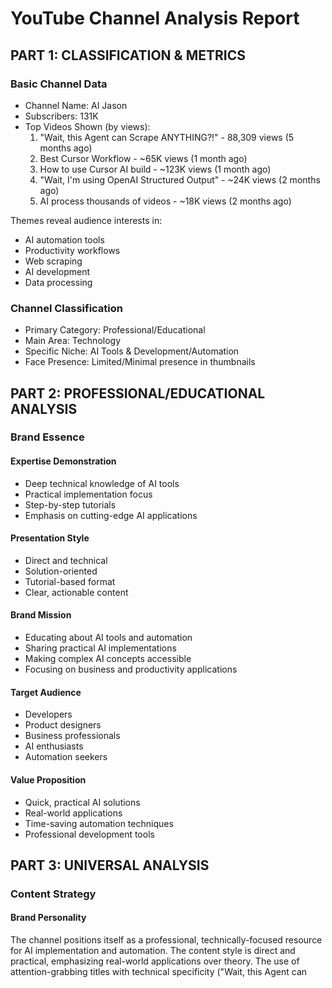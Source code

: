 # YouTube Channel Analysis Report

## PART 1: CLASSIFICATION & METRICS

### Basic Channel Data
- Channel Name: AI Jason
- Subscribers: 131K
- Top Videos Shown (by views):
  1. "Wait, this Agent can Scrape ANYTHING?!" - 88,309 views (5 months ago)
  2. Best Cursor Workflow - ~65K views (1 month ago)
  3. How to use Cursor AI build - ~123K views (1 month ago)
  4. "Wait, I'm using OpenAI Structured Output" - ~24K views (2 months ago)
  5. AI process thousands of videos - ~18K views (2 months ago)

Themes reveal audience interests in:
- AI automation tools
- Productivity workflows
- Web scraping
- AI development
- Data processing

### Channel Classification
- Primary Category: Professional/Educational
- Main Area: Technology
- Specific Niche: AI Tools & Development/Automation
- Face Presence: Limited/Minimal presence in thumbnails

## PART 2: PROFESSIONAL/EDUCATIONAL ANALYSIS

### Brand Essence

#### Expertise Demonstration
- Deep technical knowledge of AI tools
- Practical implementation focus
- Step-by-step tutorials
- Emphasis on cutting-edge AI applications

#### Presentation Style
- Direct and technical
- Solution-oriented
- Tutorial-based format
- Clear, actionable content

#### Brand Mission
- Educating about AI tools and automation
- Sharing practical AI implementations
- Making complex AI concepts accessible
- Focusing on business and productivity applications

#### Target Audience
- Developers
- Product designers
- Business professionals
- AI enthusiasts
- Automation seekers

#### Value Proposition
- Quick, practical AI solutions
- Real-world applications
- Time-saving automation techniques
- Professional development tools

## PART 3: UNIVERSAL ANALYSIS

### Content Strategy

#### Brand Personality
The channel positions itself as a professional, technically-focused resource for AI implementation and automation. The content style is direct and practical, emphasizing real-world applications over theory. The use of attention-grabbing titles with technical specificity ("Wait, this Agent can